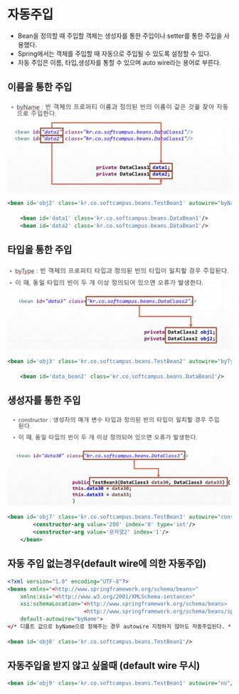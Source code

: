 # 자동주입

* Bean을 정의할 때 주입할 객체는 생성자를 통한 주입이나 setter를 통한 주입을 사용했다.
* Spring에서는 객체를 주입할 때 자동으로 주입될 수 있도록  설정할 수 있다.
* 자동 주입은 이름, 타입,생성자를 통할 수 있으며 auto wire라는 용어로 부른다.



## 이름을 통한 주입

![이름을통한주입](md-images/%EC%9D%B4%EB%A6%84%EC%9D%84%ED%86%B5%ED%95%9C%EC%A3%BC%EC%9E%85.JPG)

```xml
<bean id='obj2' class='kr.co.softcampus.beans.TestBean1' autowire="byName"/>
	
	<bean id='data1' class='kr.co.softcampus.beans.DataBean1'/>
	<bean id='data2' class='kr.co.softcampus.beans.DataBean1'/>
```



## 타입을 통한 주입

![타입을통한주입](md-images/%ED%83%80%EC%9E%85%EC%9D%84%ED%86%B5%ED%95%9C%EC%A3%BC%EC%9E%85.JPG)

```xml
<bean id='obj3' class='kr.co.softcampus.beans.TestBean2' autowire="byType"/>
	
	<bean id='data_bean2' class='kr.co.softcampus.beans.DataBean2'/>
```



## 생성자를 통한 주입

![생성자를통한주입](md-images/%EC%83%9D%EC%84%B1%EC%9E%90%EB%A5%BC%ED%86%B5%ED%95%9C%EC%A3%BC%EC%9E%85.JPG)

```xml
<bean id='obj7' class='kr.co.softcampus.beans.TestBean3' autowire="constructor">
		<constructor-arg value='200' index='0' type='int'/>
		<constructor-arg value='문자열2' index='1'/>
	</bean>
```



## 자동 주입 없는경우(default wire에 의한 자동주입)

```xml
<?xml version="1.0" encoding="UTF-8"?>
<beans xmlns="<http://www.springframework.org/schema/beans>"
	xmlns:xsi="<http://www.w3.org/2001/XMLSchema-instance>"
	xsi:schemaLocation="<http://www.springframework.org/schema/beans>
	                    <http://www.springframework.org/schema/beans/spring-beans.xsd>"
	default-autowire="byName">   
</* 디폴트 값으로 byName으로 정해주는 경우 autowire 지정하지 않아도 자동주입된다. */>

<bean id='obj8' class='kr.co.softcampus.beans.TestBean1'/>
```



## 자동주입을 받지 않고 싶을때 (default wire 무시)

```xml
<bean id='obj9' class='kr.co.softcampus.beans.TestBean1' autowire="no"/>
```